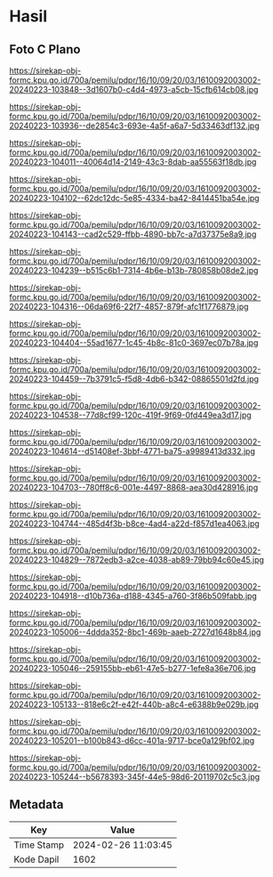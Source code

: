 # Hasil

## Foto C Plano

https://sirekap-obj-formc.kpu.go.id/700a/pemilu/pdpr/16/10/09/20/03/1610092003002-20240223-103848--3d1607b0-c4d4-4973-a5cb-15cfb614cb08.jpg

https://sirekap-obj-formc.kpu.go.id/700a/pemilu/pdpr/16/10/09/20/03/1610092003002-20240223-103936--de2854c3-693e-4a5f-a6a7-5d33463df132.jpg

https://sirekap-obj-formc.kpu.go.id/700a/pemilu/pdpr/16/10/09/20/03/1610092003002-20240223-104011--40064d14-2149-43c3-8dab-aa55563f18db.jpg

https://sirekap-obj-formc.kpu.go.id/700a/pemilu/pdpr/16/10/09/20/03/1610092003002-20240223-104102--62dc12dc-5e85-4334-ba42-8414451ba54e.jpg

https://sirekap-obj-formc.kpu.go.id/700a/pemilu/pdpr/16/10/09/20/03/1610092003002-20240223-104143--cad2c529-ffbb-4890-bb7c-a7d37375e8a9.jpg

https://sirekap-obj-formc.kpu.go.id/700a/pemilu/pdpr/16/10/09/20/03/1610092003002-20240223-104239--b515c6b1-7314-4b6e-b13b-780858b08de2.jpg

https://sirekap-obj-formc.kpu.go.id/700a/pemilu/pdpr/16/10/09/20/03/1610092003002-20240223-104316--06da69f6-22f7-4857-879f-afc1f1776879.jpg

https://sirekap-obj-formc.kpu.go.id/700a/pemilu/pdpr/16/10/09/20/03/1610092003002-20240223-104404--55ad1677-1c45-4b8c-81c0-3697ec07b78a.jpg

https://sirekap-obj-formc.kpu.go.id/700a/pemilu/pdpr/16/10/09/20/03/1610092003002-20240223-104459--7b3791c5-f5d8-4db6-b342-08865501d2fd.jpg

https://sirekap-obj-formc.kpu.go.id/700a/pemilu/pdpr/16/10/09/20/03/1610092003002-20240223-104538--77d8cf99-120c-419f-9f69-0fd449ea3d17.jpg

https://sirekap-obj-formc.kpu.go.id/700a/pemilu/pdpr/16/10/09/20/03/1610092003002-20240223-104614--d51408ef-3bbf-4771-ba75-a9989413d332.jpg

https://sirekap-obj-formc.kpu.go.id/700a/pemilu/pdpr/16/10/09/20/03/1610092003002-20240223-104703--780ff8c6-001e-4497-8868-aea30d428916.jpg

https://sirekap-obj-formc.kpu.go.id/700a/pemilu/pdpr/16/10/09/20/03/1610092003002-20240223-104744--485d4f3b-b8ce-4ad4-a22d-f857d1ea4063.jpg

https://sirekap-obj-formc.kpu.go.id/700a/pemilu/pdpr/16/10/09/20/03/1610092003002-20240223-104829--7872edb3-a2ce-4038-ab89-79bb94c60e45.jpg

https://sirekap-obj-formc.kpu.go.id/700a/pemilu/pdpr/16/10/09/20/03/1610092003002-20240223-104918--d10b736a-d188-4345-a760-3f86b509fabb.jpg

https://sirekap-obj-formc.kpu.go.id/700a/pemilu/pdpr/16/10/09/20/03/1610092003002-20240223-105006--4ddda352-8bc1-469b-aaeb-2727d1648b84.jpg

https://sirekap-obj-formc.kpu.go.id/700a/pemilu/pdpr/16/10/09/20/03/1610092003002-20240223-105046--259155bb-eb61-47e5-b277-1efe8a36e706.jpg

https://sirekap-obj-formc.kpu.go.id/700a/pemilu/pdpr/16/10/09/20/03/1610092003002-20240223-105133--818e6c2f-e42f-440b-a8c4-e6388b9e029b.jpg

https://sirekap-obj-formc.kpu.go.id/700a/pemilu/pdpr/16/10/09/20/03/1610092003002-20240223-105201--b100b843-d6cc-401a-9717-bce0a129bf02.jpg

https://sirekap-obj-formc.kpu.go.id/700a/pemilu/pdpr/16/10/09/20/03/1610092003002-20240223-105244--b5678393-345f-44e5-98d6-20119702c5c3.jpg


## Metadata

| Key        | Value               |
| ---------- | ------------------- |
| Time Stamp | 2024-02-26 11:03:45 |
| Kode Dapil | 1602                |



